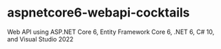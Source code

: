 # aspnetcore6-webapi-cocktails
Web API using ASP.NET Core 6, Entity Framework Core 6, .NET 6, C# 10, and Visual Studio 2022
